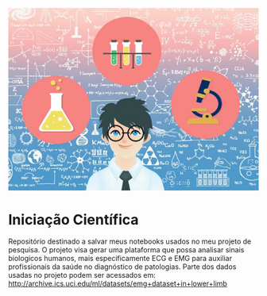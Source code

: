 <p align="center">
  <img src="IC.jpg" >
</p>



# Iniciação Científica

Repositório destinado a salvar meus notebooks usados no meu projeto de pesquisa.
O projeto visa gerar uma plataforma que possa analisar sinais biologicos humanos, mais especificamente ECG e EMG para auxiliar profissionais da saúde no diagnóstico de patologias.
Parte dos dados usadas no projeto podem ser acessados em: http://archive.ics.uci.edu/ml/datasets/emg+dataset+in+lower+limb

